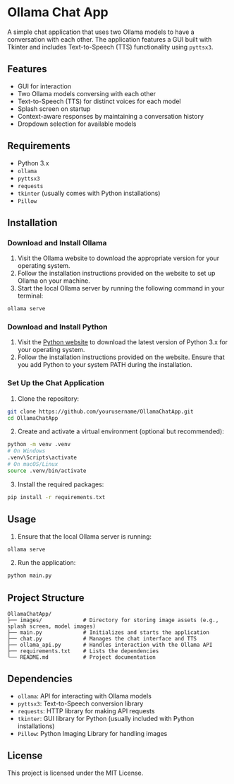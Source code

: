 # Ollama Chat App

A simple chat application that uses two Ollama models to have a conversation with each other. The application features a GUI built with Tkinter and includes Text-to-Speech (TTS) functionality using `pyttsx3`.

## Features

- GUI for interaction
- Two Ollama models conversing with each other
- Text-to-Speech (TTS) for distinct voices for each model
- Splash screen on startup
- Context-aware responses by maintaining a conversation history
- Dropdown selection for available models

## Requirements

- Python 3.x
- `ollama`
- `pyttsx3`
- `requests`
- `tkinter` (usually comes with Python installations)
- `Pillow`

## Installation

### Download and Install Ollama

1. Visit the Ollama website to download the appropriate version for your operating system.
2. Follow the installation instructions provided on the website to set up Ollama on your machine.
3. Start the local Ollama server by running the following command in your terminal:

```sh
ollama serve
```

### Download and Install Python

1. Visit the [Python website](https://www.python.org/downloads/) to download the latest version of Python 3.x for your operating system.
2. Follow the installation instructions provided on the website. Ensure that you add Python to your system PATH during the installation.

### Set Up the Chat Application

1. Clone the repository:

```sh
git clone https://github.com/yourusername/OllamaChatApp.git
cd OllamaChatApp
```

2. Create and activate a virtual environment (optional but recommended):

```sh
python -m venv .venv
# On Windows
.venv\Scripts\activate
# On macOS/Linux
source .venv/bin/activate
```

3. Install the required packages:

```sh
pip install -r requirements.txt
```

## Usage

1. Ensure that the local Ollama server is running:

```sh
ollama serve
```

2. Run the application:

```sh
python main.py
```

## Project Structure

```
OllamaChatApp/
├── images/             # Directory for storing image assets (e.g., splash screen, model images)
├── main.py             # Initializes and starts the application
├── chat.py             # Manages the chat interface and TTS
├── ollama_api.py       # Handles interaction with the Ollama API
├── requirements.txt    # Lists the dependencies
└── README.md           # Project documentation
```

## Dependencies

- `ollama`: API for interacting with Ollama models
- `pyttsx3`: Text-to-Speech conversion library
- `requests`: HTTP library for making API requests
- `tkinter`: GUI library for Python (usually included with Python installations)
- `Pillow`: Python Imaging Library for handling images

## License

This project is licensed under the MIT License.